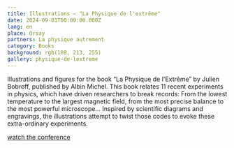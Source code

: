 ```yaml
---
title: Illustrations – "La Physique de l'extrême"
date: 2024-09-01T00:00:00.000Z
lang: en
place: Orsay
partners: La physique autrement
category: Books
background: rgb(188, 213, 255)
gallery: physique-de-lextreme
---
```

Illustrations and figures for the book “La Physique de l'Extrême” by Julien Bobroff, published by Albin Michel.
This book relates 11 recent experiments in physics, which have driven researchers to break records:
From the lowest temperature to the largest magnetic field, from the most precise balance to the most powerful microscope... Inspired by scientific diagrams and engravings, the illustrations attempt to twist those codes to evoke these extra-ordinary experiments. 

[watch the conference](https://www.youtube.com/live/ildO7Hj1XpE)
